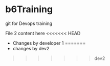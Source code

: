 # b6Training
git for Devops training

File 2 content here
<<<<<<< HEAD
- Changes by developer 1
=======
- changes by dev2
>>>>>>> dev2
